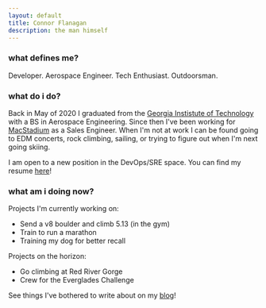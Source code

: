 ```yaml
---
layout: default
title: Connor Flanagan
description: the man himself
---
```


### what defines me?

Developer. Aerospace Engineer. Tech Enthusiast. Outdoorsman.

### what do i do?  

Back in May of 2020 I graduated from the [Georgia Instistute of Technology](www.gatech.edu) with a BS in Aerospace Engineering. Since then I've been working for [MacStadium](www.macstadium.com) as a Sales Engineer. When I'm not at work I can be found going to EDM concerts, rock climbing, sailing, or trying to figure out when I'm next going skiing. 

I am open to a new position in the DevOps/SRE space. You can find my resume [here](resume.pdf)!

### what am i doing now? 

Projects I'm currently working on: 
* Send a v8 boulder and climb 5.13 (in the gym)
* Train to run a marathon 
* Training my dog for better recall

Projects on the horizon: 
* Go climbing at Red River Gorge 
* Crew for the Everglades Challenge

See things I've bothered to write about on my [blog](blog.md)!
